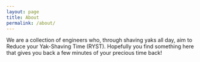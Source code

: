 ```yaml
---
layout: page
title: About
permalink: /about/
---
```


We are a collection of engineers who, through shaving yaks all day, aim to Reduce your Yak-Shaving Time (RYST). Hopefully you find something here that gives you back a few minutes of your precious time back!

